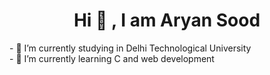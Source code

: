  <h1 align ="center">Hi 👋 , I am Aryan Sood</h1> 
- 🔭 I’m currently studying in Delhi Technological University <br>
- 🌱 I’m currently learning C and web development <br>
<!--
**c0der-aryan/c0der-aryan** is a ✨ _special_ ✨ repository because its `README.md` (this file) appears on your GitHub profile.

Here are some ideas to get you started:

- 🔭 I’m currently working on ...
- 🌱 I’m currently learning ...
- 👯 I’m looking to collaborate on ...
- 🤔 I’m looking for help with ...
- 💬 Ask me about ...
- 📫 How to reach me: ...
- 😄 Pronouns: ...
- ⚡ Fun fact: ...
-->
